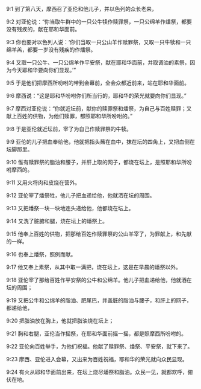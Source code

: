 <a id="1"></a>9:1  到了第八天，摩西召了亚伦和他儿子，并以色列的众长老来，  

<a id="2"></a>9:2  对亚伦说：“你当取牛群中的一只公牛犊作赎罪祭，一只公绵羊作燔祭，都要没有残疾的，献在耶和华面前。  

<a id="3"></a>9:3  你也要对以色列人说：‘你们当取一只公山羊作赎罪祭，又取一只牛犊和一只绵羊羔，都要一岁没有残疾的作燔祭。  

<a id="4"></a>9:4  又取一只公牛、一只公绵羊作平安祭，献在耶和华面前，并取调油的素祭，因为今天耶和华要向你们显现。’”  

<a id="5"></a>9:5  于是他们把摩西所吩咐的带到会幕前，全会众都近前来，站在耶和华面前。  

<a id="6"></a>9:6  摩西说：“这是耶和华吩咐你们所当行的，耶和华的荣光就要向你们显现。”  

<a id="7"></a>9:7  摩西对亚伦说：“你就近坛前，献你的赎罪祭和燔祭，为自己与百姓赎罪；又献上百姓的供物，为他们赎罪，都照耶和华所吩咐的。”  

<a id="8"></a>9:8  于是亚伦就近坛前，宰了为自己作赎罪祭的牛犊。  

<a id="9"></a>9:9  亚伦的儿子把血奉给他，他就把指头蘸在血中，抹在坛的四角上，又把血倒在坛脚那里。  

<a id="10"></a>9:10  惟有赎罪祭的脂油和腰子，并肝上取的网子，都烧在坛上，是照耶和华所吩咐摩西的。　  

<a id="11"></a>9:11  又用火将肉和皮烧在营外。  

<a id="12"></a>9:12  亚伦宰了燔祭牲，他儿子把血递给他，他就洒在坛的周围。  

<a id="13"></a>9:13  又把燔祭一块一块地连头递给他，他都烧在坛上。  

<a id="14"></a>9:14  又洗了脏腑和腿，烧在坛上的燔祭上。  

<a id="15"></a>9:15  他奉上百姓的供物，把那给百姓作赎罪祭的公山羊宰了，为罪献上，和先献的一样。  

<a id="16"></a>9:16  也奉上燔祭，照例而献。  

<a id="17"></a>9:17  他又奉上素祭，从其中取一满把，烧在坛上，这是在早晨的燔祭以外。  

<a id="18"></a>9:18  亚伦宰了那给百姓作平安祭的公牛和公绵羊。他儿子把血递给他，他就洒在坛的周围；　  

<a id="19"></a>9:19  又把公牛和公绵羊的脂油、肥尾巴，并盖脏的脂油与腰子，和肝上的网子，都递给他，  

<a id="20"></a>9:20  把脂油放在胸上，他就把脂油烧在坛上；  

<a id="21"></a>9:21  胸和右腿，亚伦当作摇祭，在耶和华面前摇一摇，都是照摩西所吩咐的。  

<a id="22"></a>9:22  亚伦向百姓举手，为他们祝福。他献了赎罪祭、燔祭、平安祭，就下来了。  

<a id="23"></a>9:23  摩西、亚伦进入会幕，又出来为百姓祝福，耶和华的荣光就向众民显现。  

<a id="24"></a>9:24  有火从耶和华面前出来，在坛上烧尽燔祭和脂油。众民一见，就都欢呼，俯伏在地。  

